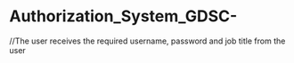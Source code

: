 # Authorization_System_GDSC-

//The user receives the required username, password and job title from the user
#
